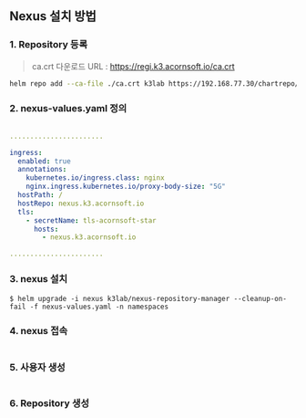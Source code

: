 ## Nexus 설치 방법

### 1. Repository 등록
> ca.crt  다운로드 URL : https://regi.k3.acornsoft.io/ca.crt
```sh
helm repo add --ca-file ./ca.crt k3lab https://192.168.77.30/chartrepo/k3lab-charts
```

### 2. nexus-values.yaml 정의
```yaml

.......................

ingress:
  enabled: true
  annotations:
    kubernetes.io/ingress.class: nginx
    nginx.ingress.kubernetes.io/proxy-body-size: "5G"
  hostPath: /
  hostRepo: nexus.k3.acornsoft.io
  tls:
    - secretName: tls-acornsoft-star
      hosts:
        - nexus.k3.acornsoft.io

.......................

```

### 3. nexus 설치
```
$ helm upgrade -i nexus k3lab/nexus-repository-manager --cleanup-on-fail -f nexus-values.yaml -n namespaces
```

### 4. nexus 접속
```

```

### 5. 사용자 생성
```

```

### 6. Repository 생성
```

```